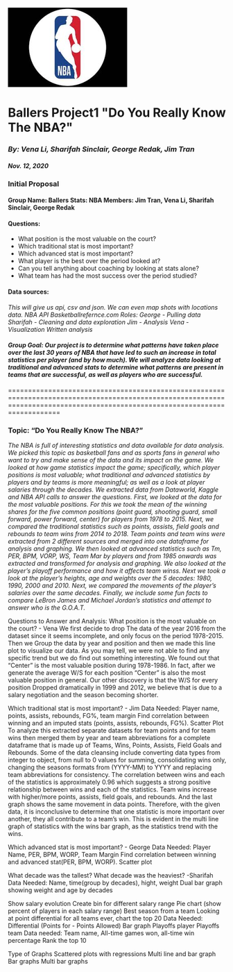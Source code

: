 
![nba_pic](output_images/nba.jpg)

# Ballers Project1 "Do You Really Know The NBA?"
### _By: Vena Li, Sharifah Sinclair, George Redak, Jim Tran_
#### _Nov. 12, 2020_

### Initial Proposal
#### Group Name: Ballers Stats: NBA Members: Jim Tran, Vena Li, Sharifah Sinclair, George Redak 

#### Questions: 
 * What position is the most valuable on the court? 
 * Which traditional stat is most important? 
 * Which advanced stat is most important? 
 * What player is the best over the period looked at?
 * Can you tell anything about coaching by looking at stats alone?
 * What team has had the most success over the period studied?

#### Data sources: 
*This will give us api, csv and json. We can even map shots with locations data. NBA API Basketballrefernce.com* 
*Roles: George - Pulling data Sharifah - Cleaning and data exploration* 
*Jim - Analysis* 
*Vena - Visualization Written analysis* 

#### *Group Goal: Our project is to determine what patterns have taken place over the last 30 years of NBA that have led to such an increase in total statistics per player (and* *by how much). We will analyze data looking at traditional and advanced stats to determine what patterns are present in teams that are successful, as well as players who are* *successful.*

===============================================================================================================================================================================

### Topic: “Do You Really Know The NBA?”

*The NBA is full of interesting statistics and data available for data analysis.  We picked this topic as basketball fans and as sports fans in general who want to try and make sense of the data and its impact on the game.
We looked at how game statistics impact the game; specifically, which player positions is most valuable; what traditional and advanced statistics by players and by teams is more meaningful; as well as a look at player salaries through the decades.
We extracted data from Dataworld, Kaggle and NBA API calls to answer the questions.  First, we looked at the data for the most valuable positions.   For this we took the mean of the winning shares for the five common positions (point guard, shooting guard, small forward, power forward, center) for players from 1978 to 2015.   Next, we compared the traditional statistics such as points, assists, field goals and rebounds to team wins from 2014 to 2018.  Team points and team wins were extracted from 2 different sources and merged into one dataframe for analysis and graphing.  We then looked at advanced statistics such as Tm, PER, BPM, VORP, WS, Team Mar by players and from 1985 onwards was extracted and transformed for analysis and graphing.  We also looked at the player’s playoff performance and how it affects team winss.  Next we took a look at  the player’s heights, age and weights over the 5  decades: 1980, 1990, 2000 and 2010.  Next, we compared the movements of the player’s salaries over the same decades.  Finally, we include some fun facts to compare LeBron James and Michael Jordan’s statistics and attempt to answer who is the G.O.A.T.* 

Questions to Answer and Analysis:
What position is the most valuable on the court? - Vena
We first decide to drop The data of the year 2016 from the dataset since it seems incomplete, and only focus on the period 1978-2015. Then we Group the data by year and position and then we made this line plot to visualize our data.  As you may tell, we were not able to find any specific trend but we do find out something interesting. We found out that “Center” is the most valuable position during 1978-1986. In fact, after we generate the average W/S for each position “Center” is also the most valuable position in general. Our other discovery is that the W/S for every position Dropped dramatically in 1999 and 2012, we believe that is due to a salary negotiation and the season becoming shorter.


Which traditional stat is most important? - Jim
Data Needed: Player name, points, assists, rebounds, FG%, team margin
Find correlation between winning and an imputed stats (points, assists, rebounds, FG%).
Scatter Plot
To analyze this extracted separate datasets for team points and for team wins then merged them by year and team abbreviations for a complete dataframe that is made up of Teams, Wins, Points, Assists, Field Goals and Rebounds.  Some of the data cleansing include converting data types from integer to object, from null to 0 values for summing, consolidating wins only, changing the seasons formats from (YYYY-MM) to YYYY and replacing team abbreviations for consistency.  The correlation between wins and each of the statistics is approximately 0.96 which suggests a strong positive relationship between wins and each of the statistics.  Team wins increase with higher/more points, assists, field goals, and rebounds.  And the last graph shows the same movement in data points.  Therefore, with the given data, it is inconclusive to determine that one statistic is more important over another, they all contribute to a team’s win.  This is evident in the multi line graph of statistics with the wins bar graph, as the statistics trend with the wins.

Which advanced stat is most important?  - George
Data Needed: Player Name, PER, BPM, WORP, Team Margin
Find correlation between winning and advanced stat(PER, BPM, WORP).
Scatter plot

What decade was the tallest? What decade was the heaviest? -Sharifah 
Data Needed: Name, time(group by decades), hight, weight
Dual bar graph showing weight and age by decades


Show salary evolution 
Create bin for different salary range
Pie chart (show percent of players in each salary range)
Best season from a team 
Looking at point differential for all teams ever, chart the top 20
Data Needed: Differential (Points for - Points Allowed) 
Bar graph
Playoffs player
Playoffs team 
Data needed: Team name, All-time games won, all-time win percentage
Rank the top 10


Type of Graphs
Scattered plots with regressions
Multi line and bar graph
Bar graphs
Multi bar graphs

